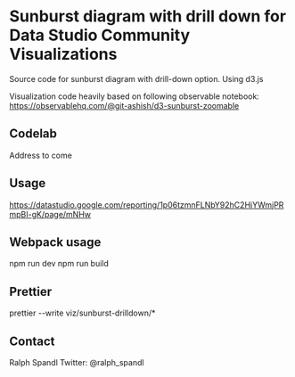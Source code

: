 # Sunburst diagram with drill down for Data Studio Community Visualizations

Source code for sunburst diagram with drill-down option.
Using d3.js

Visualization code heavily based on following observable notebook:
https://observablehq.com/@git-ashish/d3-sunburst-zoomable

## Codelab

Address to come

## Usage

https://datastudio.google.com/reporting/1p06tzmnFLNbY92hC2HjYWmjPRmpBI-gK/page/mNHw

## Webpack usage

npm run dev
npm run build

## Prettier

prettier --write viz/sunburst-drilldown/\*

## Contact

Ralph Spandl Twitter: @ralph_spandl
